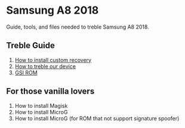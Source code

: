# Samsung A8 2018
Guide, tools, and files needed to treble Samsung A8 2018.

## Treble Guide
1. [How to install custom recovery](https://github.com/yoshiumikuni/samsung-a8-treble-project/blob/main/Guide/install-custom-recovery.md)
2. [How to treble our device](https://github.com/yoshiumikuni/samsung-a8-treble-project/blob/main/Guide/install-treble.md)
3. [GSI ROM](https://github.com/yoshiumikuni/samsung-a8-treble-project/blob/main/Guide/install-gsi-rom.md)

## For those vanilla lovers
1. How to install Magisk
2. How to install MicroG
3. How to install MicroG (for ROM that not support signature spoofer)

